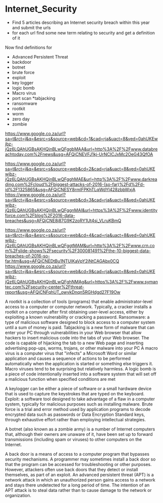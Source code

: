 # Internet_Security
* Find 5 articles describing an Internet security breach within this year and submit the urls
* for each url find some new term relating to security and get a definition of it 

Now find definitions for
  * Advanced Persistent Threat
  * backdoor
  * botnet
  * brute force
  * exploit
  * key logger
  * logic bomb
  * Macro virus
  * port scan
  *tabjacking
  * ransomware
  * rootkit
  * worm
  * zero day
  * zombie

https://www.google.co.za/url?sa=t&rct=j&q=&esrc=s&source=web&cd=1&cad=rja&uact=8&ved=0ahUKEwjbz-jQz6LQAhUGBsAKHQjnBLwQFggbMAA&url=http%3A%2F%2Fwww.databreachtoday.com%2Fnews&usg=AFQjCNEVFJ1kj-UrNCICJxMc2OeG43QfOA

https://www.google.co.za/url?sa=t&rct=j&q=&esrc=s&source=web&cd=2&cad=rja&uact=8&ved=0ahUKEwjbz-jQz6LQAhUGBsAKHQjnBLwQFgghMAE&url=http%3A%2F%2Fwww.darkreading.com%2Fcloud%2Fbiggest-attacks-of-2016-(so-far)%2Fd%2Fd-id%2F1325865&usg=AFQjCNESY8rmlFPKhTLqWdYl428zbbWxjA
https://www.google.co.za/url?sa=t&rct=j&q=&esrc=s&source=web&cd=3&cad=rja&uact=8&ved=0ahUKEwjbz-jQz6LQAhUGBsAKHQjnBLwQFggnMAI&url=https%3A%2F%2Fwww.identityforce.com%2Fblog%2F2016-data-breaches&usg=AFQjCNE8j87G9K2zoRY1Ut4sj_VLruKBmQ

https://www.google.co.za/url?sa=t&rct=j&q=&esrc=s&source=web&cd=4&cad=rja&uact=8&ved=0ahUKEwjbz-jQz6LQAhUGBsAKHQjnBLwQFggtMAM&url=http%3A%2F%2Fwww.crn.com%2Fslide-shows%2Fsecurity%2F300081491%2Fthe-10-biggest-data-breaches-of-2016-so-far.htm&usg=AFQjCNEDtBu1NTUIKaVpY2jNtCAGAbx0CQ
https://www.google.co.za/url?sa=t&rct=j&q=&esrc=s&source=web&cd=9&cad=rja&uact=8&ved=0ahUKEwjbz-jQz6LQAhUGBsAKHQjnBLwQFghNMAg&url=https%3A%2F%2Fwww.symantec.com%2Fsecurity-center%2Fthreat-report&usg=AFQjCNFqhUT_owykDnqn5RGHdgd27F19Ow

A rootkit is a collection of tools (programs) that enable administrator-level access to a computer or computer network. Typically, a cracker installs a rootkit on a computer after first obtaining user-level access, either by exploiting a known vulnerability or cracking a password.
Ransomware: a type of malicious software designed to block access to a computer system until a sum of money is paid.
Tabjacking is a new form of malware that can enter your PC through vulnerabilities in your Web browser that allow hackers to insert malicious code into the tabs of your Web browser. The code is capable of hijacking the tab to a new Web page and inserting advertising pop-ups, worms, trojans, or other malware into your PC
A macro virus is a computer virus that "infects" a Microsoft Word or similar application and causes a sequence of actions to be performed automatically when the application is started or something else triggers it. Macro viruses tend to be surprising but relatively harmless.
A logic bomb is a piece of code intentionally inserted into a software system that will set off a malicious function when specified conditions are met

A keylogger can be either a piece of software or a small hardware device that is used to capture the keystrokes that are typed on the keyboard.
Exploit: a software tool designed to take advantage of a flaw in a computer system, typically for malicious purposes such as installing malware.
Brute force is a trial and error method used by application programs to decode encrypted data such as passwords or Data Encryption Standard keys, through exhaustive effort rather than employing intellectual strategies.

A botnet (also known as a zombie army) is a number of Internet computers that, although their owners are unaware of it, have been set up to forward transmissions (including spam or viruses) to other computers on the Internet.

A back door is a means of access to a computer program that bypasses security mechanisms. A programmer may sometimes install a back door so that the program can be accessed for troubleshooting or other purposes. However, attackers often use back doors that they detect or install themselves, as part of an exploit.
An advanced persistent threat (APT) is a network attack in which an unauthorized person gains access to a network and stays there undetected for a long period of time. The intention of an APT attack is to steal data rather than to cause damage to the network or organization.





